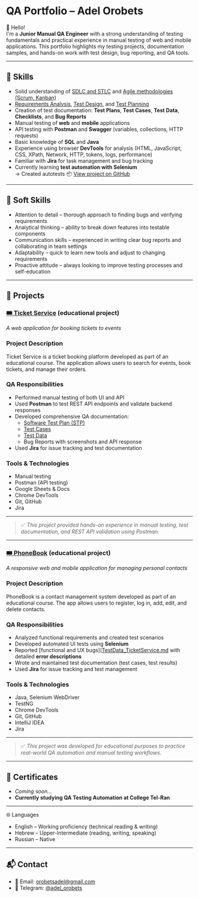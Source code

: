 # QA Portfolio – Adel Orobets

👋 Hello!  
I'm a **Junior Manual QA Engineer** with a strong understanding of testing fundamentals and practical experience in manual testing of web and mobile applications. 
This portfolio highlights my testing projects, documentation samples, and hands-on work with test design, bug reporting, and QA tools.

---

## 🔧 Skills

- Solid understanding of [SDLC and STLC](https://github.com/adelorobets/QA-Portfolio/blob/main/SDLC_and_STLC.md) and [Agile methodologies (Scrum, Kanban)](https://github.com/adelorobets/QA-Portfolio/blob/main/Agile%20Methodologies%20%28Scrum%20%26%20Kanban%29.md)  
- [Requirements Analysis](https://github.com/adelorobets/QA-Portfolio/blob/main/Requirements_Analysis.md), [Test Design](https://github.com/adelorobets/QA-Portfolio/blob/main/Test_Design.md), and [Test Planning](https://github.com/adelorobets/QA-Portfolio/blob/main/Test_Planning.md)  
- Creation of test documentation: **Test Plans**, **Test Cases**, **Test Data**, **Checklists**, and **Bug Reports**  
- Manual testing of **web** and **mobile** applications  
- API testing with **Postman** and **Swagger** (variables, collections, HTTP requests)  
- Basic knowledge of **SQL** and **Java**  
- Experience using browser **DevTools** for analysis (HTML, JavaScript, CSS, XPath, Network, HTTP, tokens, logs, performance)  
- Familiar with **Jira** for task management and bug tracking  
- Currently learning **test automation with Selenium**  
  → Created autotests 📦 [View project on GitHub](https://github.com/AdelOrobets/PhoneBook_v1.git)


---

## 🧠 Soft Skills

- Attention to detail – thorough approach to finding bugs and verifying requirements
- Analytical thinking – ability to break down features into testable components
- Communication skills – experienced in writing clear bug reports and collaborating in team settings
- Adaptability – quick to learn new tools and adjust to changing requirements
- Proactive attitude – always looking to improve testing processes and self-education

---

## 📂 Projects

### [🎟 Ticket Service](https://ticket-service-69443.firebaseapp.com/) (educational project)
*A web application for booking tickets to events*

### Project Description
Ticket Service is a ticket booking platform developed as part of an educational course. 
The application allows users to search for events, book tickets, and manage their orders.

### QA Responsibilities
- Performed manual testing of both UI and API
- Used **Postman** to test REST API endpoints and validate backend responses
- Developed comprehensive QA documentation:
  - [Software Test Plan (STP)](https://docs.google.com/spreadsheets/d/1K7KlIUXoN2IewV5-ABJuDsxgoe0CfIZk/edit?usp=sharing&ouid=102737440051246418544&rtpof=true&sd=true)
  - [Test Cases](https://docs.google.com/spreadsheets/d/1tRmffFVwMkwzR69gfZ2MNPRu9wdIMGta/edit?usp=drive_link&ouid=102737440051246418544&rtpof=true&sd=true)
  - [Test Data](TestData_TicketService.md)
  - Bug Reports with screenshots and API response
- Used **Jira** for issue tracking and test documentation

### Tools & Technologies
- Manual testing  
- Postman (API testing)    
- Google Sheets & Docs  
- Chrome DevTools  
- Git, GitHub
- Jira

---
> ✅ *This project provided hands-on experience in manual testing, test documentation, and REST API validation using Postman.*
---


### [🎟 PhoneBook](https://telranedu.web.app/home) (educational project)
*A responsive web and mobile application for managing personal contacts*

### Project Description
PhoneBook is a contact management system developed as part of an educational course. 
The app allows users to register, log in, add, edit, and delete contacts.

### QA Responsibilities
- Analyzed functional requirements and created test scenarios
- Developed automated UI tests using **Selenium**
- Reported [functional and UX bugs]([TestData_TicketService.md](https://docs.google.com/spreadsheets/d/1sksk0nmhPSped2KE35QQJ5346KzXd1Fd/edit?usp=sharing&ouid=102737440051246418544&rtpof=true&sd=true) with detailed **error descriptions** 
- Wrote and maintained test documentation (test cases, test results)
- Used **Jira** for issue tracking and test management

### Tools & Technologies
- Java, Selenium WebDriver  
- TestNG   
- Chrome DevTools  
- Git, GitHub  
- IntelliJ IDEA
- Jira 

---
> ✅ *This project was developed for educational purposes to practice real-world QA automation and manual testing workflows.*
---

## 📄 Certificates

- *Coming soon...*  
- **Currently studying QA Testing Automation at College Tel-Ran**

---

🌐 Languages

- English – Working proficiency (technical reading & writing)
- Hebrew – Upper-Intermediate (reading, writing, speaking)
- Russian – Native

---

## 📬 Contact

- 📧 Email: orobetsadel@gmail.com  
- 💬 Telegram: [@adel_orobets](https://t.me/adel_orobets)
